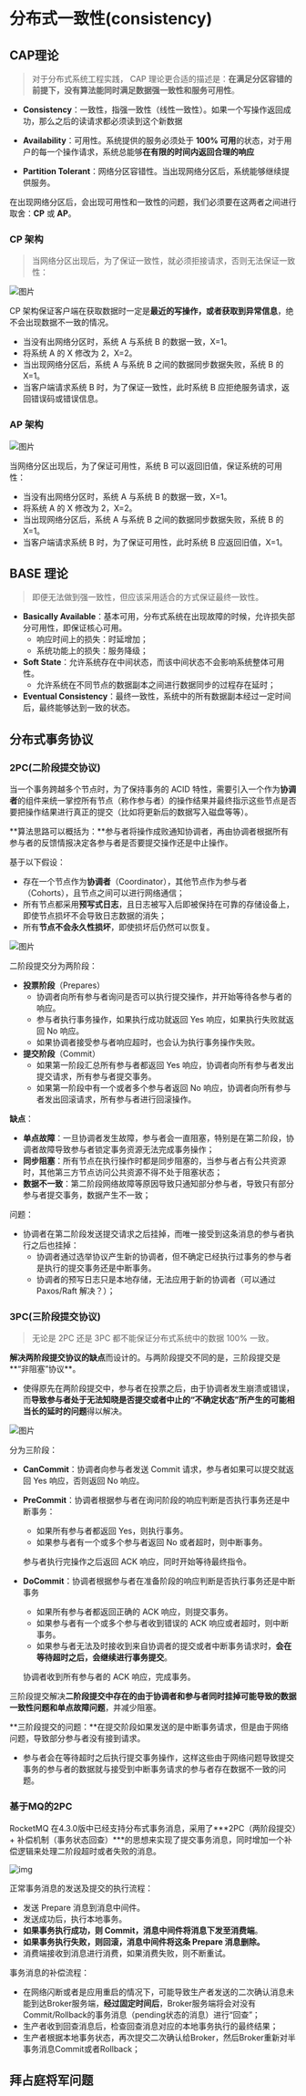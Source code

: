 # 分布式一致性(consistency)

## CAP理论

> 对于分布式系统工程实践， CAP 理论更合适的描述是：**在满足分区容错的前提下，没有算法能同时满足数据强一致性和服务可用性**。

- **Consistency**：一致性，指强一致性（线性一致性）。如果一个写操作返回成功，那么之后的读请求都必须读到这个新数据

- **Availability**：可用性。系统提供的服务必须处于 **100% 可用**的状态，对于用户的每一个操作请求，系统总能够**在有限的时间内返回合理的响应**

- **Partition Tolerant**：网络分区容错性。当出现网络分区后，系统能够继续提供服务。

在出现网络分区后，会出现可用性和一致性的问题，我们必须要在这两者之间进行取舍：**CP** 或 **AP**。

### CP 架构

> 当网络分区出现后，为了保证一致性，就必须拒接请求，否则无法保证一致性：

![图片](pics/cap_cp.png)

CP 架构保证客户端在获取数据时一定是**最近的写操作，或者获取到异常信息**，绝不会出现数据不一致的情况。

- 当没有出网络分区时，系统 A 与系统 B 的数据一致，X=1。
- 将系统 A 的 X 修改为 2，X=2。
- 当出现网络分区后，系统 A 与系统 B 之间的数据同步数据失败，系统 B 的 X=1。
- 当客户端请求系统 B 时，为了保证一致性，此时系统 B 应拒绝服务请求，返回错误码或错误信息。

### AP 架构

![图片](pics/cap_ap.png)

当网络分区出现后，为了保证可用性，系统 B 可以返回旧值，保证系统的可用性：

- 当没有出网络分区时，系统 A 与系统 B 的数据一致，X=1。
- 将系统 A 的 X 修改为 2，X=2。
- 当出现网络分区后，系统 A 与系统 B 之间的数据同步数据失败，系统 B 的 X=1。
- 当客户端请求系统 B 时，为了保证可用性，此时系统 B 应返回旧值，X=1。



## BASE 理论

> 即便无法做到强一致性，但应该采用适合的方式保证最终一致性。

- **Basically Available**：基本可用，分布式系统在出现故障的时候，允许损失部分可用性，即保证核心可用。
  - 响应时间上的损失：时延增加；
  - 系统功能上的损失：服务降级；
- **Soft State**：允许系统存在中间状态，而该中间状态不会影响系统整体可用性。
  - 允许系统在不同节点的数据副本之间进行数据同步的过程存在延时；
- **Eventual Consistency**：最终一致性，系统中的所有数据副本经过一定时间后，最终能够达到一致的状态。



## 分布式事务协议

### 2PC(二阶段提交协议)

当一个事务跨越多个节点时，为了保持事务的 ACID 特性，需要引入一个作为**协调者**的组件来统一掌控所有节点（称作参与者）的操作结果并最终指示这些节点是否要把操作结果进行真正的提交（比如将更新后的数据写入磁盘等等）。

**算法思路可以概括为：**参与者将操作成败通知协调者，再由协调者根据所有参与者的反馈情报决定各参与者是否要提交操作还是中止操作。

基于以下假设：

- 存在一个节点作为**协调者**（Coordinator），其他节点作为参与者（Cohorts），且节点之间可以进行网络通信；
- 所有节点都采用**预写式日志**，且日志被写入后即被保持在可靠的存储设备上，即使节点损坏不会导致日志数据的消失；
- 所有**节点不会永久性损坏**，即使损坏后仍然可以恢复。

![图片](pics/2pc_flow.jpeg)

二阶段提交分为两阶段：

- **投票阶段**（Prepares）
  - 协调者向所有参与者询问是否可以执行提交操作，并开始等待各参与者的响应。
  - 参与者执行事务操作，如果执行成功就返回 Yes 响应，如果执行失败就返回 No 响应。
  - 如果协调者接受参与者响应超时，也会认为执行事务操作失败。
- **提交阶段**（Commit）
  - 如果第一阶段汇总所有参与者都返回 Yes 响应，协调者向所有参与者发出提交请求，所有参与者提交事务。
  - 如果第一阶段中有一个或者多个参与者返回 No 响应，协调者向所有参与者发出回滚请求，所有参与者进行回滚操作。

**缺点**：

- **单点故障**：一旦协调者发生故障，参与者会一直阻塞，特别是在第二阶段，协调者故障导致参与者锁定事务资源无法完成事务操作；
- **同步阻塞**：所有节点在执行操作时都是同步阻塞的，当参与者占有公共资源时，其他第三方节点访问公共资源不得不处于阻塞状态；
- **数据不一致**：第二阶段网络故障等原因导致只通知部分参与者，导致只有部分参与者提交事务，数据产生不一致；

问题：

- 协调者在第二阶段发送提交请求之后挂掉，而唯一接受到这条消息的参与者执行之后也挂掉：
  - 协调者通过选举协议产生新的协调者，但不确定已经执行过事务的参与者是执行的提交事务还是中断事务。
  - 协调者的预写日志只是本地存储，无法应用于新的协调者（可以通过Paxos/Raft 解决？）；

### 3PC(三阶段提交协议)

> 无论是 2PC 还是 3PC 都不能保证分布式系统中的数据 100% 一致。

**解决两阶段提交协议的缺点**而设计的。与两阶段提交不同的是，三阶段提交是**“非阻塞”协议**。

- 使得原先在两阶段提交中，参与者在投票之后，由于协调者发生崩溃或错误，而**导致参与者处于无法知晓是否提交或者中止的“不确定状态”所产生的可能相当长的延时的问题**得以解决。

![图片](pics/3pc_flow.png)

分为三阶段：

- **CanCommit**：协调者向参与者发送 Commit 请求，参与者如果可以提交就返回 Yes 响应，否则返回 No 响应。

- **PreCommit**：协调者根据参与者在询问阶段的响应判断是否执行事务还是中断事务：

  - 如果所有参与者都返回 Yes，则执行事务。
  - 如果参与者有一个或多个参与者返回 No 或者超时，则中断事务。

  参与者执行完操作之后返回 ACK 响应，同时开始等待最终指令。

- **DoCommit**：协调者根据参与者在准备阶段的响应判断是否执行事务还是中断事务

  - 如果所有参与者都返回正确的 ACK 响应，则提交事务。
  - 如果参与者有一个或多个参与者收到错误的 ACK 响应或者超时，则中断事务。
  - 如果参与者无法及时接收到来自协调者的提交或者中断事务请求时，**会在等待超时之后，会继续进行事务提交**。

  协调者收到所有参与者的 ACK 响应，完成事务。

三阶段提交解决**二阶段提交中存在的由于协调者和参与者同时挂掉可能导致的数据一致性问题和单点故障问题**，并减少阻塞。

**三阶段提交的问题：**在提交阶段如果发送的是中断事务请求，但是由于网络问题，导致部分参与者没有接到请求。

- 参与者会在等待超时之后执行提交事务操作，这样这些由于网络问题导致提交事务的参与者的数据就与接受到中断事务请求的参与者存在数据不一致的问题。

### 基于MQ的2PC

RocketMQ 在4.3.0版中已经支持分布式事务消息，采用了***2PC（两阶段提交）+ 补偿机制（事务状态回查）***的思想来实现了提交事务消息，同时增加一个补偿逻辑来处理二阶段超时或者失败的消息。

![img](pics/mq_2pc.png)

正常事务消息的发送及提交的执行流程：

- 发送 Prepare 消息到消息中间件。
- 发送成功后，执行本地事务。
- **如果事务执行成功，则 Commit，消息中间件将消息下发至消费端**。
- **如果事务执行失败，则回滚，消息中间件将这条 Prepare 消息删除。**
- 消费端接收到消息进行消费，如果消费失败，则不断重试。

事务消息的补偿流程：

- 在网络闪断或者是应用重启的情况下，可能导致生产者发送的二次确认消息未能到达Broker服务端，**经过固定时间后**，Broker服务端将会对没有Commit/Rollback的事务消息（pending状态的消息）进行“回查”；
- 生产者收到回查消息后，检查回查消息对应的本地事务执行的最终结果；
- 生产者根据本地事务状态，再次提交二次确认给Broker，然后Broker重新对半事务消息Commit或者Rollback；



## 拜占庭将军问题

